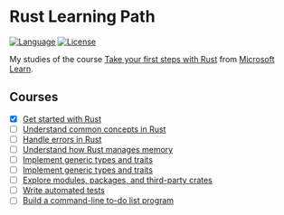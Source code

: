 # Rust Learning Path

[![Language](https://img.shields.io/badge/language-rust-dea584)](https://img.shields.io/badge/language-rust-dea584) [![License](https://img.shields.io/badge/license-MIT-lightgrey)](/LICENSE)

My studies of the course [Take your first steps with Rust](https://docs.microsoft.com/en-us/learn/paths/rust-first-steps/) from [Microsoft Learn](https://docs.microsoft.com/).

## Courses

- [X] [Get started with Rust](https://docs.microsoft.com/en-us/learn/modules/rust-get-started)
- [ ] [Understand common concepts in Rust](https://docs.microsoft.com/en-us/learn/modules/rust-understand-common-concepts)
- [ ] [Handle errors in Rust](https://docs.microsoft.com/en-us/learn/modules/rust-error-handling)
- [ ] [Understand how Rust manages memory](https://docs.microsoft.com/en-us/learn/modules/rust-memory-management)
- [ ] [Implement generic types and traits](https://docs.microsoft.com/en-us/learn/modules/rust-generic-types-traits)
- [ ] [Implement generic types and traits](https://docs.microsoft.com/en-us/learn/modules/rust-generic-types-traits)
- [ ] [Explore modules, packages, and third-party crates](https://docs.microsoft.com/en-us/learn/modules/rust-modules-packages-crates)
- [ ] [Write automated tests](https://docs.microsoft.com/en-us/learn/modules/rust-automated-tests)
- [ ] [Build a command-line to-do list program](https://docs.microsoft.com/en-us/learn/modules/rust-create-command-line-program)

